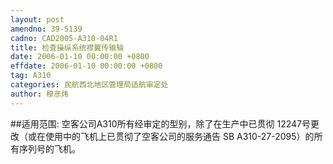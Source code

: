 ```yaml
---
layout: post
amendno: 39-5139
cadno: CAD2005-A310-04R1
title: 检查操纵系统襟翼传输轴
date: 2006-01-10 00:00:00 +0800
effdate: 2006-01-10 00:00:00 +0800
tag: A310
categories: 民航西北地区管理局适航审定处
author: 穆彦炜
---
```


##适用范围:
空客公司A310所有经审定的型别，除了在生产中已贯彻 12247号更改（或在使用中的飞机上已贯彻了空客公司的服务通告 SB A310-27-2095）的所有序列号的飞机。


